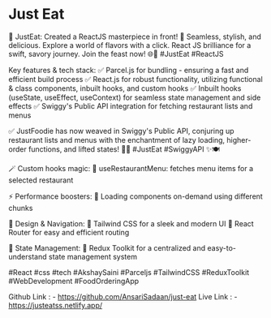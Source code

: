 
# Just Eat

🚀 JustEat: Created a ReactJS masterpiece in front! 🍔 Seamless, stylish, and delicious. Explore a world of flavors with a click. React JS brilliance for a swift, savory journey. Join the feast now! 🌐🍕 #JustEat #ReactJS

Key features & tech stack:
✅ Parcel.js for bundling - ensuring a fast and efficient build process
✅ React.js for robust functionality, utilizing functional & class components, inbuilt hooks, and custom hooks
✅ Inbuilt hooks (useState, useEffect, useContext) for seamless state management and side effects
✅ Swiggy's Public API integration for fetching restaurant lists and menus

✅ JustFoodie has now weaved in Swiggy's Public API, conjuring up restaurant lists and menus with the enchantment of lazy loading, higher-order functions, and lifted states! 🍔🌐 #JustEat #SwiggyAPI ✨🍽️

🪄 Custom hooks magic:
🔸 useRestaurantMenu: fetches menu items for a selected restaurant

⚡ Performance boosters:
🔸 Loading components on-demand using different chunks

🎨 Design & Navigation:
🔸 Tailwind CSS for a sleek and modern UI
🔸 React Router for easy and efficient routing

🔄 State Management:
🔸 Redux Toolkit for a centralized and easy-to-understand state management system

#React #css #tech #AkshaySaini #Parceljs #TailwindCSS #ReduxToolkit #WebDevelopment #FoodOrderingApp



Github Link : - https://github.com/AnsariSadaan/just-eat
Live Link : - https://justeatss.netlify.app/
